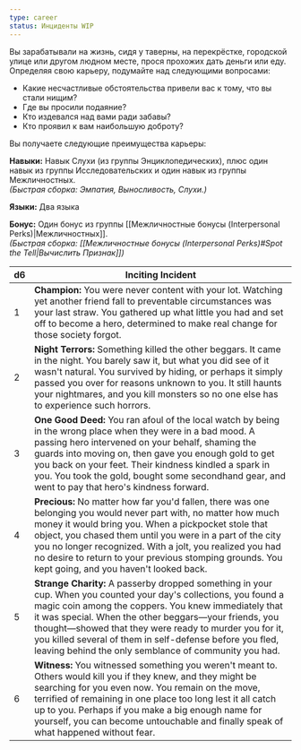 ```yaml
---
type: career
status: Инциденты WIP
---
```

Вы зарабатывали на жизнь, сидя у таверны, на перекрёстке, городской улице или другом людном месте, прося прохожих дать деньги или еду. Определяя свою карьеру, подумайте над следующими вопросами:
- Какие несчастливые обстоятельства привели вас к тому, что вы стали нищим?    
- Где вы просили подаяние?    
- Кто издевался над вами ради забавы?    
- Кто проявил к вам наибольшую доброту?

Вы получаете следующие преимущества карьеры:

**Навыки:** Навык Слухи (из группы Энциклопедических), плюс один навык из группы Исследовательских и один навык из группы Межличностных.  
_(Быстрая сборка: Эмпатия, Выносливость, Слухи.)_

**Языки:** Два языка

**Бонус:** Один бонус из группы [[Межличностные бонусы (Interpersonal Perks)|Межличностных]].  
_(Быстрая сборка: [[Межличностные бонусы (Interpersonal Perks)#Spot the Tell|Вычислить Признак]])_

| d6  | Inciting Incident                                                                                                                                                                                                                                                                                                                                                                                                  |
| --- | ------------------------------------------------------------------------------------------------------------------------------------------------------------------------------------------------------------------------------------------------------------------------------------------------------------------------------------------------------------------------------------------------------------------ |
| 1   | **Champion:** You were never content with your lot. Watching yet another friend fall to preventable circumstances was your last straw. You gathered up what little you had and set off to become a hero, determined to make real change for those society forgot.                                                                                                                                                  |
| 2   | **Night Terrors:** Something killed the other beggars. It came in the night. You barely saw it, but what you did see of it wasn't natural. You survived by hiding, or perhaps it simply passed you over for reasons unknown to you. It still haunts your nightmares, and you kill monsters so no one else has to experience such horrors.                                                                          |
| 3   | **One Good Deed:** You ran afoul of the local watch by being in the wrong place when they were in a bad mood. A passing hero intervened on your behalf, shaming the guards into moving on, then gave you enough gold to get you back on your feet. Their kindness kindled a spark in you. You took the gold, bought some secondhand gear, and went to pay that hero's kindness forward.                            |
| 4   | **Precious:** No matter how far you'd fallen, there was one belonging you would never part with, no matter how much money it would bring you. When a pickpocket stole that object, you chased them until you were in a part of the city you no longer recognized. With a jolt, you realized you had no desire to return to your previous stomping grounds. You kept going, and you haven't looked back.            |
| 5   | **Strange Charity:** A passerby dropped something in your cup. When you counted your day's collections, you found a magic coin among the coppers. You knew immediately that it was special. When the other beggars—your friends, you thought—showed that they were ready to murder you for it, you killed several of them in self-defense before you fled, leaving behind the only semblance of community you had. |
| 6   | **Witness:** You witnessed something you weren't meant to. Others would kill you if they knew, and they might be searching for you even now. You remain on the move, terrified of remaining in one place too long lest it all catch up to you. Perhaps if you make a big enough name for yourself, you can become untouchable and finally speak of what happened without fear.                                     |
